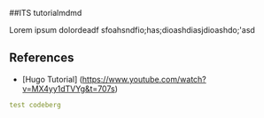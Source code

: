 ##ITS tutorialmdmd

Lorem ipsum dolordeadf
sfoahsndfio;has;dioashdiasjdioashdo;'asd

## References 

- [Hugo Tutorial] (https://www.youtube.com/watch?v=MX4yy1dTVYg&t=707s)

```yaml
test codeberg
```

